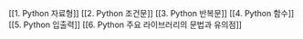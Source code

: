 [[1. Python 자료형]]
[[2. Python 조건문]]
[[3. Python 반복문]]
[[4. Python 함수]]
[[5. Python 입출력]]
[[6. Python 주요 라이브러리의 문법과 유의점]]
